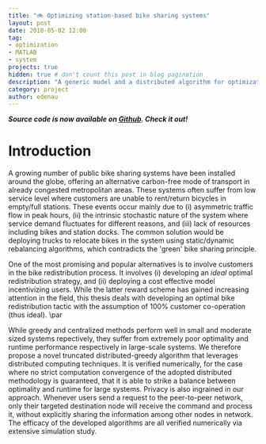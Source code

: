 ```yaml
---
title: "🚲 Optimizing station-based bike sharing systems"
layout: post
date: 2018-05-02 12:00
tag:
- optimization
- MATLAB
- system
projects: true
hidden: true # don't count this post in blog pagination
description: "A generic model and a distributed algorithm for optimization of station-based bike sharing systems"
category: project
author: edenau
---
```


***Source code is now available on <a href="https://github.com/edenau/Bike-Sharing-Systems-Optimization" target="_blank">Github</a>. Check it out!***

# Introduction

A growing number of public bike sharing systems have been installed around the globe, offering an alternative carbon-free mode of transport in already congested metropolitan areas. These systems often suffer from low service level where customers are unable to rent/return bicycles in empty/full stations. These events occur mainly due to (i) asymmetric traffic flow in peak hours, (ii) the intrinsic stochastic nature of the system where service demand fluctuates for different reasons, and (iii) lack of resources including bikes and station docks. The common solution would be deploying trucks to relocate bikes in the system using static/dynamic rebalancing algorithms, which contradicts the 'green' bike sharing principle.

One of the most promising and popular alternatives is to involve customers in the bike redistribution process. It involves (i) developing an *ideal* optimal redistribution strategy, and (ii) deploying a cost effective model incentivizing users. While the latter reward scheme has gained increasing attention in the field, this thesis deals with developing an optimal bike redistribution tactic with the assumption of $100\%$ customer co-operation (thus ideal). \par

While greedy and centralized methods perform well in small and moderate sized systems repectively, they suffer from extremely poor optimality and runtime performance respectively in large-scale systems. We therefore propose a novel truncated distributed-greedy algorithm that leverages distributed computing techniques. It is verified numerically, for the case where no strict computation convergence of the adopted distributed methodology is guaranteed, that it is able to strike a balance between optimality and runtime for large systems. Privacy is also ingrained in our approach. Whenever users send a request to the peer-to-peer network, only their targeted destination node will receive the command and process it, without explicitly sharing the information among other nodes in network. The efficacy of the developed algorithms are all verified numerically via extensive simulation study.
